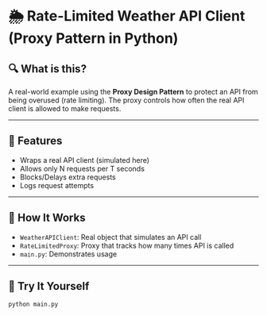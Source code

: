 # 🌦️ Rate-Limited Weather API Client (Proxy Pattern in Python)

## 🔍 What is this?

A real-world example using the **Proxy Design Pattern** to protect an API from being overused (rate limiting). The proxy controls how often the real API client is allowed to make requests.

---

## 🎯 Features

- Wraps a real API client (simulated here)
- Allows only N requests per T seconds
- Blocks/Delays extra requests
- Logs request attempts

---

## 🧱 How It Works

- `WeatherAPIClient`: Real object that simulates an API call
- `RateLimitedProxy`: Proxy that tracks how many times API is called
- `main.py`: Demonstrates usage

---

## 🧪 Try It Yourself

```bash
python main.py
```